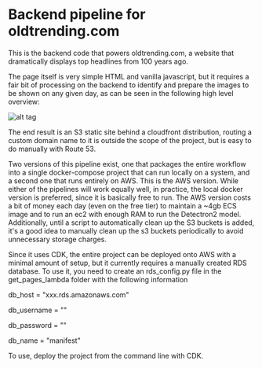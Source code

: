 
# Backend pipeline for oldtrending.com

This is the backend code that powers oldtrending.com, a website that dramatically displays top headlines from 100 years ago.

The page itself is very simple HTML and vanilla javascript, but it requires a fair bit of processing on the backend to identify and prepare the images to be shown on any given day, as can be seen in the following high level overview:

![alt tag](https://i.imgur.com/rmBvTyn.png)

The end result is an S3 static site behind a cloudfront distribution, routing a custom domain name to it is outside the scope of the project, but is easy to do manually with Route 53.

Two versions of this pipeline exist, one that packages the entire workflow into a single docker-compose project that can run locally on a system, and a second one that runs entirely on AWS.  This is the AWS version.  While either of the pipelines will work equally well, in practice, the local docker version is preferred, since it is basically free to run.  The AWS version costs a bit of money each day (even on the free tier) to maintain a ~4gb ECS image and to run an ec2 with enough RAM to run the Detectron2 model.  Additionally, until a script to automatically clean up the S3 buckets is added, it's a good idea to manually clean up the s3 buckets periodically to avoid unnecessary storage charges.

Since it uses CDK, the entire project can be deployed onto AWS with a minimal amount of setup, but it currently requires a manually created RDS database.  To use it, you need to create an rds_config.py file in the get_pages_lambda folder with the following information

db_host = "xxx.rds.amazonaws.com"

db_username = ""

db_password = ""

db_name = "manifest"

To use, deploy the project from the command line with CDK.